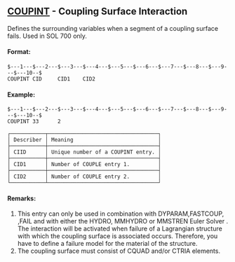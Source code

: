 ## [COUPINT](https://help.hexagonmi.com/bundle/MSC_Nastran_2022.4/page/Nastran_Combined_Book/qrg/bulkc2/TOC.COUPINT.xhtml) - Coupling Surface Interaction

Defines the surrounding variables when a segment of a coupling surface fails. Used in SOL 700 only.

#### Format:

```nastran
$---1---$---2---$---3---$---4---$---5---$---6---$---7---$---8---$---9---$---10--$
COUPINT CID     CID1    CID2                                                    
```

#### Example:

```nastran
$---1---$---2---$---3---$---4---$---5---$---6---$---7---$---8---$---9---$---10--$
COUPINT 33      2                                                               
```

```text
┌───────────┬───────────────────────────────────┐
│ Describer │ Meaning                           │
├───────────┼───────────────────────────────────┤
│ CIID      │ Unique number of a COUPINT entry. │
├───────────┼───────────────────────────────────┤
│ CID1      │ Number of COUPLE entry 1.         │
├───────────┼───────────────────────────────────┤
│ CID2      │ Number of COUPLE entry 2.         │
└───────────┴───────────────────────────────────┘
```

#### Remarks:

1. This entry can only be used in combination with DYPARAM,FASTCOUP, ,FAIL and with either the HYDRO, MMHYDRO or MMSTREN Euler Solver .  The interaction will be activated when failure of a Lagrangian structure with which the coupling surface is associated occurs. Therefore, you have to define a failure model for the material of the structure.
2. The coupling surface must consist of CQUAD and/or CTRIA elements.
